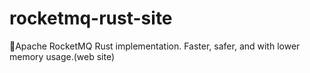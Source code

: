 # rocketmq-rust-site
🚀Apache RocketMQ Rust implementation. Faster, safer, and with lower memory usage.(web site)
